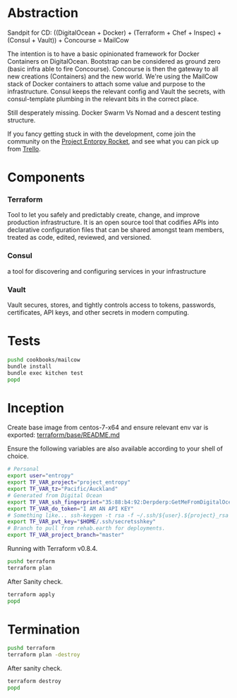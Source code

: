 # Abstraction

Sandpit for CD:
((DigitalOcean + Docker) + (Terraform + Chef + Inspec) + (Consul + Vault)) + Concourse = MailCow

The intention is to have a basic opinionated framework for Docker Containers on DigitalOcean. Bootstrap
can be considered as ground zero (basic infra able to fire Concourse). Concourse is then the gateway to
all new creations (Containers) and the new world. We're using the MailCow stack of Docker containers to
attach some value and purpose to the infrastructure. Consul keeps the relevant config and Vault the
secrets, with consul-template plumbing in the relevant bits in the correct place.

Still desperately missing. Docker Swarm Vs Nomad and a descent testing structure.

If you fancy getting stuck in with the development, come join the community on the
[Project Entorpy Rocket](http://project-entropy.com/pages/community), and see what you can pick up from
[Trello](https://trello.com/b/IAKTSzT9/infrastructure-alpha).

# Components

### Terraform
Tool to let you safely and predictably create, change, and improve production infrastructure. It is an open source tool that codifies APIs into declarative configuration files that can be shared amongst team members, treated as code, edited, reviewed, and versioned.

### Consul
a tool for discovering and configuring services in your infrastructure

### Vault
Vault secures, stores, and tightly controls access to tokens, passwords, certificates, API keys, and other secrets in modern computing.

# Tests

```sh
pushd cookbooks/mailcow
bundle install
bundle exec kitchen test
popd
```

# Inception

Create base image from centos-7-x64 and ensure relevant env var is exported:
[terraform/base/README.md](https://github.com/Klazomenai/rehab.earth/blob/master/terraform/base/README.md)

Ensure the following variables are also available according to your shell of choice.
```sh
# Personal
export user="entropy"
export TF_VAR_project="project_entropy"
export TF_VAR_tz="Pacific/Auckland"
# Generated from Digital Ocean
export TF_VAR_ssh_fingerprint="35:88:b4:92:Derpderp:GetMeFromDigitalOcean"
export TF_VAR_do_token="I AM AN API KEY"
# Something like... ssh-keygen -t rsa -f ~/.ssh/${user}.${project}_rsa
export TF_VAR_pvt_key="$HOME/.ssh/secretsshkey"
# Branch to pull from rehab.earth for deployments.
export TF_VAR_project_branch="master"
```

Running with Terraform v0.8.4.
```sh
pushd terraform
terraform plan
```

After Sanity check.
```sh
terraform apply
popd
```

# Termination

```sh
pushd terraform
terraform plan -destroy
```

After sanity check.
```sh
terraform destroy
popd
```
